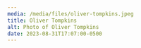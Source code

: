 ```yaml
---
media: /media/files/oliver-tompkins.jpeg
title: Oliver Tompkins
alt: Photo of Oliver Tompkins
date: 2023-08-31T17:07:00-0500
---
```

